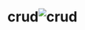 # crud![crud](https://github.com/aryaakk76/crud/assets/145304894/16263c04-8d6b-4960-9f70-8f2370cee8d2)
